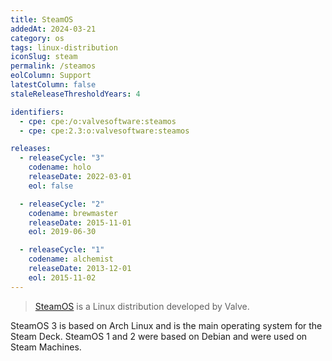 ```yaml
---
title: SteamOS
addedAt: 2024-03-21
category: os
tags: linux-distribution
iconSlug: steam
permalink: /steamos
eolColumn: Support
latestColumn: false
staleReleaseThresholdYears: 4

identifiers:
  - cpe: cpe:/o:valvesoftware:steamos
  - cpe: cpe:2.3:o:valvesoftware:steamos

releases:
  - releaseCycle: "3"
    codename: holo
    releaseDate: 2022-03-01
    eol: false

  - releaseCycle: "2"
    codename: brewmaster
    releaseDate: 2015-11-01
    eol: 2019-06-30

  - releaseCycle: "1"
    codename: alchemist
    releaseDate: 2013-12-01
    eol: 2015-11-02
---
```


> [SteamOS](https://store.steampowered.com/steamos) is a Linux distribution developed by Valve.

SteamOS 3 is based on Arch Linux and is the main operating system for the Steam Deck.
SteamOS 1 and 2 were based on Debian and were used on Steam Machines.
